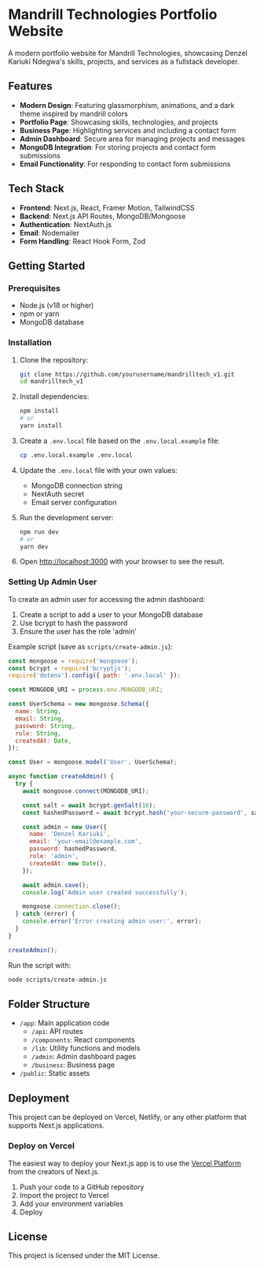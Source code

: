 # Mandrill Technologies Portfolio Website

A modern portfolio website for Mandrill Technologies, showcasing Denzel Kariuki Ndegwa's skills, projects, and services as a fullstack developer.

## Features

- **Modern Design**: Featuring glassmorphism, animations, and a dark theme inspired by mandrill colors
- **Portfolio Page**: Showcasing skills, technologies, and projects
- **Business Page**: Highlighting services and including a contact form
- **Admin Dashboard**: Secure area for managing projects and messages
- **MongoDB Integration**: For storing projects and contact form submissions
- **Email Functionality**: For responding to contact form submissions

## Tech Stack

- **Frontend**: Next.js, React, Framer Motion, TailwindCSS
- **Backend**: Next.js API Routes, MongoDB/Mongoose
- **Authentication**: NextAuth.js
- **Email**: Nodemailer
- **Form Handling**: React Hook Form, Zod

## Getting Started

### Prerequisites

- Node.js (v18 or higher)
- npm or yarn
- MongoDB database

### Installation

1. Clone the repository:
   ```bash
   git clone https://github.com/yourusername/mandrilltech_v1.git
   cd mandrilltech_v1
   ```

2. Install dependencies:
   ```bash
   npm install
   # or
   yarn install
   ```

3. Create a `.env.local` file based on the `.env.local.example` file:
   ```bash
   cp .env.local.example .env.local
   ```

4. Update the `.env.local` file with your own values:
   - MongoDB connection string
   - NextAuth secret
   - Email server configuration

5. Run the development server:
   ```bash
   npm run dev
   # or
   yarn dev
   ```

6. Open [http://localhost:3000](http://localhost:3000) with your browser to see the result.

### Setting Up Admin User

To create an admin user for accessing the admin dashboard:

1. Create a script to add a user to your MongoDB database
2. Use bcrypt to hash the password
3. Ensure the user has the role 'admin'

Example script (save as `scripts/create-admin.js`):
```javascript
const mongoose = require('mongoose');
const bcrypt = require('bcryptjs');
require('dotenv').config({ path: '.env.local' });

const MONGODB_URI = process.env.MONGODB_URI;

const UserSchema = new mongoose.Schema({
  name: String,
  email: String,
  password: String,
  role: String,
  createdAt: Date,
});

const User = mongoose.model('User', UserSchema);

async function createAdmin() {
  try {
    await mongoose.connect(MONGODB_URI);

    const salt = await bcrypt.genSalt(10);
    const hashedPassword = await bcrypt.hash('your-secure-password', salt);

    const admin = new User({
      name: 'Denzel Kariuki',
      email: 'your-email@example.com',
      password: hashedPassword,
      role: 'admin',
      createdAt: new Date(),
    });

    await admin.save();
    console.log('Admin user created successfully');

    mongoose.connection.close();
  } catch (error) {
    console.error('Error creating admin user:', error);
  }
}

createAdmin();
```

Run the script with:
```bash
node scripts/create-admin.js
```

## Folder Structure

- `/app`: Main application code
  - `/api`: API routes
  - `/components`: React components
  - `/lib`: Utility functions and models
  - `/admin`: Admin dashboard pages
  - `/business`: Business page
- `/public`: Static assets

## Deployment

This project can be deployed on Vercel, Netlify, or any other platform that supports Next.js applications.

### Deploy on Vercel

The easiest way to deploy your Next.js app is to use the [Vercel Platform](https://vercel.com/new) from the creators of Next.js.

1. Push your code to a GitHub repository
2. Import the project to Vercel
3. Add your environment variables
4. Deploy

## License

This project is licensed under the MIT License.
